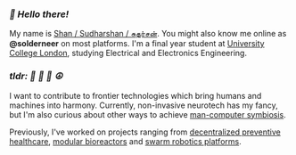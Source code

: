 ### _👋 Hello there!_
My name is [Shan / Sudharshan / சுதர்சன்](https://solderneer.me/). You might also know me online as **@solderneer** on most platforms. I'm a final year student at [University College London](https://ucl.ac.uk), studying Electrical and Electronics Engineering.

### _tldr: 🤖 🧠 🦾 ☮️_
I want to contribute to frontier technologies which bring humans and machines into harmony. Currently, non-invasive neurotech has my fancy, but I'm also curious about other ways to achieve [man-computer symbiosis](https://en.wikipedia.org/wiki/Man-Computer_Symbiosis).

Previously, I've worked on projects ranging from [decentralized preventive healthcare](https://hea.care), [modular bioreactors](https://www.dynacyte.com/) and [swarm robotics platforms](https://github.com/makerforceio/Sentibots).

